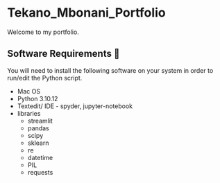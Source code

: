 # Tekano_Mbonani_Portfolio

Welcome to my portfolio.

## Software Requirements 🔌
You will need to install the following software on your system in order to run/edit the Python script.
* Mac OS
* Python 3.10.12
* Textedit/ IDE - spyder, jupyter-notebook
* libraries
  * streamlit
  * pandas
  * scipy
  * sklearn
  * re
  * datetime
  * PIL
  * requests

